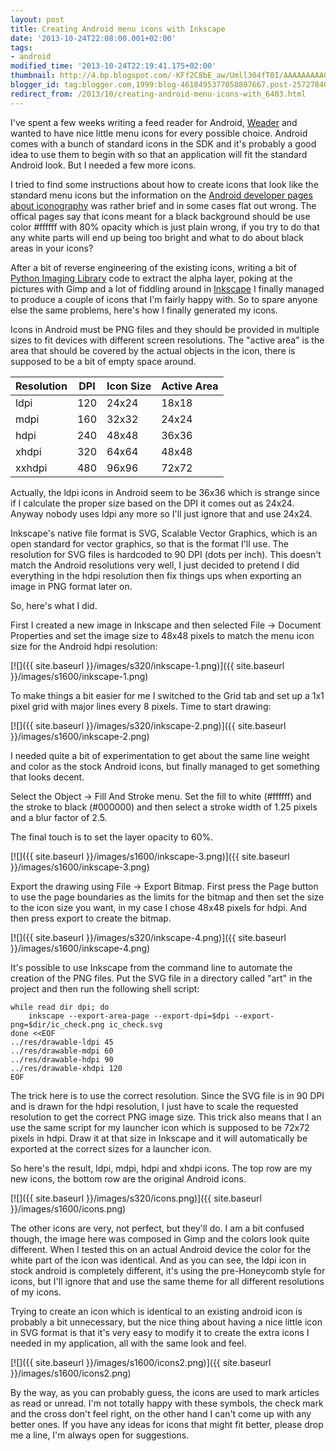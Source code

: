 ```yaml
---
layout: post
title: Creating Android menu icons with Inkscape
date: '2013-10-24T22:08:00.001+02:00'
tags:
- android
modified_time: '2013-10-24T22:19:41.175+02:00'
thumbnail: http://4.bp.blogspot.com/-KFf2C8bE_aw/Umll304fT0I/AAAAAAAAAGY/8Ohslhw1z-0/s72-c/inkscape-1.png
blogger_id: tag:blogger.com,1999:blog-4618495377058807667.post-2572784055219303101
redirect_from: /2013/10/creating-android-menu-icons-with_6403.html
---
```


I've spent a few weeks writing a feed reader for Android,
[Weader](http://blog.weinigel.se/2013/10/weader-simple-atomrss-feed-reader-for.html) and wanted to have nice little menu icons for every possible
choice.  Android comes with a bunch of standard icons in the SDK and
it's probably a good idea to use them to begin with so that an
application will fit the standard Android look.  But I needed a few
more icons.

I tried to find some instructions about how to create icons that look
like the standard menu icons but the information on the [Android
developer pages about
iconography](http://developer.android.com/design/style/iconography.html)
was rather brief and in some cases flat out wrong.  The offical pages
say that icons meant for a black background should be use color
#ffffff with 80% opacity which is just plain wrong, if you try to do
that any white parts will end up being too bright and what to do about
black areas in your icons?

After a bit of reverse engineering of the existing icons, writing a
bit of [Python Imaging
Library](http://www.pythonware.com/products/pil/) code to extract the
alpha layer, poking at the pictures with Gimp and a lot of fiddling
around in [Inkscape](http://inkscape.org/) I finally managed to
produce a couple of icons that I'm fairly happy with.  So to spare
anyone else the same problems, here's how I finally generated my
icons.

Icons in Android must be PNG files and they should be provided in
multiple sizes to fit devices with different screen resolutions.  The
"active area" is the area that should be covered by the actual objects
in the icon, there is supposed to be a bit of empty space around.


| Resolution    | DPI | Icon Size | Active Area |
| ------------- | --- | --------- | ----------- |
| ldpi          | 120 | 24x24     | 18x18       |
| mdpi          | 160 | 32x32     | 24x24       |
| hdpi          | 240 | 48x48     | 36x36       |
| xhdpi         | 320 | 64x64     | 48x48       |
| xxhdpi        | 480 | 96x96     | 72x72       |

Actually, the ldpi icons in Android seem to be 36x36 which is strange
since if I calculate the proper size based on the DPI it comes out as
24x24.  Anyway nobody uses ldpi any more so I'll just ignore that and
use 24x24.

Inkscape's native file format is SVG, Scalable Vector Graphics, which
is an open standard for vector graphics, so that is the format I'll
use.  The resolution for SVG files is hardcoded to 90 DPI (dots per
inch).  This doesn't match the Android resolutions very well, I just
decided to pretend I did everything in the hdpi resolution then fix
things ups when exporting an image in PNG format later on.

So, here's what I did.

First I created a new image in Inkscape and then selected File ->
Document Properties and set the image size to 48x48 pixels to match
the menu icon size for the Android hdpi resolution:

[![]({{ site.baseurl }}/images/s320/inkscape-1.png)]({{ site.baseurl }}/images/s1600/inkscape-1.png)

To make things a bit easier for me I switched to the Grid tab and set
up a 1x1 pixel grid with major lines every 8 pixels.  Time to start
drawing:

[![]({{ site.baseurl }}/images/s320/inkscape-2.png)]({{ site.baseurl }}/images/s1600/inkscape-2.png)

I needed quite a bit of experimentation to get about the same line
weight and color as the stock Android icons, but finally managed to
get something that looks decent.

Select the Object -> Fill And Stroke menu.  Set the fill to white
(#ffffff) and the stroke to black (#000000) and then select a stroke
width of 1.25 pixels and a blur factor of 2.5.

The final touch is to set the layer opacity to 60%.

[![]({{ site.baseurl }}/images/s1600/inkscape-3.png)]({{ site.baseurl }}/images/s1600/inkscape-3.png)

Export the drawing using File -> Export Bitmap.  First press the Page
button to use the page boundaries as the limits for the bitmap and
then set the size to the icon size you want, in my case I chose 48x48
pixels for hdpi. And then press export to create the bitmap.

[![]({{ site.baseurl }}/images/s320/inkscape-4.png)]({{ site.baseurl }}/images/s1600/inkscape-4.png)

It's possible to use Inkscape from the command line to automate the
creation of the PNG files.  Put the SVG file in a directory called
"art" in the project and then run the following shell script:

    while read dir dpi; do
        inkscape --export-area-page --export-dpi=$dpi --export-png=$dir/ic_check.png ic_check.svg
    done <<EOF
    ../res/drawable-ldpi 45
    ../res/drawable-mdpi 60
    ../res/drawable-hdpi 90
    ../res/drawable-xhdpi 120
    EOF

The trick here is to use the correct resolution.  Since the SVG file
is in 90 DPI and is drawn for the hdpi resolution, I just have to
scale the requested resolution to get the correct PNG image size.
This trick also means that I an use the same script for my launcher
icon which is supposed to be 72x72 pixels in hdpi.  Draw it at that
size in Inkscape and it will automatically be exported at the correct
sizes for a launcher icon.

So here's the result, ldpi, mdpi, hdpi and xhdpi icons.  The top row
are my new icons, the bottom row are the original Android icons.

[![]({{ site.baseurl }}/images/s320/icons.png)]({{ site.baseurl }}/images/s1600/icons.png)

The other icons are very, not perfect, but they'll do.  I am a bit
confused though, the image here was composed in Gimp and the colors
look quite different.  When I tested this on an actual Android device
the color for the white part of the icon was identical.  And as you
can see, the ldpi icon in stock android is completely different, it's
using the pre-Honeycomb style for icons, but I'll ignore that and use
the same theme for all different resolutions of my icons.

Trying to create an icon which is identical to an existing android
icon is probably a bit unnecessary, but the nice thing about having a
nice little icon in SVG format is that it's very easy to modify it to
create the extra icons I needed in my application, all with the same
look and feel.

[![]({{ site.baseurl }}/images/s1600/icons2.png)]({{ site.baseurl }}/images/s1600/icons2.png)

By the way, as you can probably guess, the icons are used to mark
articles as read or unread.  I'm not totally happy with these symbols,
the check mark and the cross don't feel right, on the other hand I
can't come up with any better ones.  If you have any ideas for icons
that might fit better, please drop me a line, I'm always open for
suggestions.

